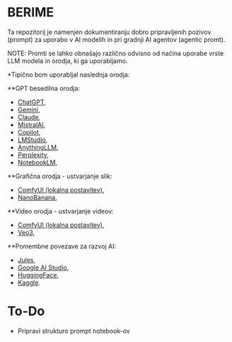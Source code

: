 # BERIME

Ta repozitorij je namenjen dokumentiranju dobro pripravljenih pozivov (prompt) za uporabo v AI modelih in pri gradnji AI agentov (agentic promt).

NOTE: Promti se lahko obnašajo različno odvisno od načina uporabe vrste LLM modela in orodja, ki ga uporabljamo. 

*Tipično bom uporabljal naslednja orodja:

**GPT besedilna orodja:
- [ChatGPT](https://chatgpt.com/),
- [Gemini](https://gemini.google.com/),
- [Claude](https://claude.ai/new),
- [MistralAI](https://chat.mistral.ai/),
- [Copilot](https://copilot.microsoft.com/),
- [LMStudio](https://lmstudio.ai/),
- [AnythingLLM](https://anythingllm.com/),
- [Perplexity](https://www.perplexity.ai/),
- [NotebookLM](https://notebooklm.google.com/),

**Grafična orodja - ustvarjanje slik:
- [ComfyUI (lokalna postavitev)](https://www.comfy.org/),
- [NanoBanana](https://nanobanana.ai/),

**Video orodja - ustvarjanje videov:
- [ComfyUI (lokalna postavitev)](https://www.comfy.org/),
- [Veo3](https://veo3.ai/),

**Pomembne povezave za razvoj AI:
- [Jules](https://jules.google.com/task),
- [Google AI Studio](https://aistudio.google.com/prompts/new_chat),
- [HuggingFace](https://huggingface.co/),
- [Kaggle](https://www.kaggle.com/models/google/vaultgemma).

# To-Do
- Pripravi strukturo prompt notebook-ov


